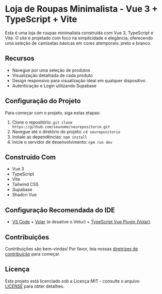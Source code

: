 # Loja de Roupas Minimalista - Vue 3 + TypeScript + Vite

Esta é uma loja de roupas minimalista construída com Vue 3, TypeScript e Vite. O site é projetado com foco na simplicidade e elegância, oferecendo uma seleção de camisetas básicas em cores atemporais: preto e branco.

## Recursos

- Navegue por uma seleção de produtos
- Visualização detalhada de cada produto
- Design responsivo para visualização ideal em qualquer dispositivo
- Autenticação e Login utilizando Supabase

## Configuração do Projeto

Para começar com o projeto, siga estas etapas:

1. Clone o repositório: `git clone https://github.com/seunome/seurepositorio.git`
2. Navegue até o diretório do projeto: `cd seurepositorio`
3. Instale as dependências: `npm install`
4. Inicie o servidor de desenvolvimento: `npm run dev`

## Construído Com

- Vue 3
- TypeScript
- Vite
- Tailwind CSS
- Supabase
- Shadcn Vue

## Configuração Recomendada do IDE

- [VS Code](https://code.visualstudio.com/) + [Volar](https://marketplace.visualstudio.com/items?itemName=Vue.volar) (e desative o Vetur) + [TypeScript Vue Plugin (Volar)](https://marketplace.visualstudio.com/items?itemName=Vue.vscode-typescript-vue-plugin).

## Contribuições

Contribuições são bem-vindas! Por favor, leia nossas [diretrizes de contribuição](CONTRIBUTING.md) para começar.

## Licença

Este projeto está licenciado sob a Licença MIT - consulte o arquivo [LICENSE](LICENSE) para obter detalhes.
